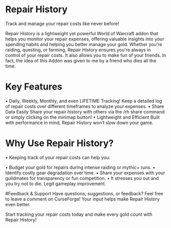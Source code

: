 # Repair History
Track and manage your repair costs like never before!

Repair History is a lightweight yet powerful World of Warcraft addon that helps you monitor your repair expenses, offering valuable insights into your spending habits and helping you better manage your gold.
Whether you're raiding, questing, or farming, Repair History ensures you're always in control of your repair costs. It also allows you to make fun of your friends. In fact, the idea of ​​this Addon was given to me by a friend who dies all the time.

# Key Features
• Daily, Weekly, Monthly, and even LIFETIME Tracking! Keep a detailed log of repair costs over different timeframes to analyze your expenses.
• Share Data Easily Share your repair history with others via the /rh share command or simply clicking on the minimap button!
• Lightweight and Efficient Built with performance in mind, Repair History won’t slow down your game.

# Why Use Repair History?
• Keeping track of your repair costs can help you:

• Budget your gold for repairs during intense raiding or mythic+ runs.
• Identify costly gear degradation over time.
• Share your expenses with your guildmates for transparency or fun competition.
• It stresses you out and you try not to die. Legit gameplay improvement.


#Feedback & Support
Have questions, suggestions, or feedback? Feel free to leave a comment on CurseForge! Your input helps make Repair History even better.

Start tracking your repair costs today and make every gold count with Repair History!
